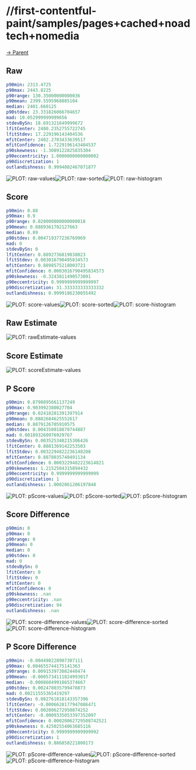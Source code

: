 
# //first-contentful-paint/samples/pages+cached+noadtech+nomedia

[→ Parent](../..)


## Raw


```yaml
p90min: 2313.4725
p90max: 2443.8225
p90range: 130.35000000000036
p90mean: 2399.5595968085104
median: 2401.660125
p90stdev: 23.331826066704657
mad: 10.052999999999656
stdevBySn: 18.691321649999672
lfitCenter: 2400.2352755722745
lfitStdev: 17.229196143404536
mfitCenter: 2402.2703433639517
mfitConfidence: 1.7229196143404537
p90skewness: -1.3089122825835304
p90eccentricity: 1.0000000000000002
p90discretization: 1
outlandishness: 0.9994002467071877

```

![PLOT: raw-values](./raw/values.svg)![PLOT: raw-sorted](./raw/sorted.svg)![PLOT: raw-histogram](./raw/histogram.svg)
## Score


```yaml
p90min: 0.88
p90max: 0.9
p90range: 0.020000000000000018
p90mean: 0.8889361702127663
median: 0.89
p90stdev: 0.004719377236769969
mad: 0
stdevBySn: 0
lfitCenter: 0.8892736819038023
lfitStdev: 0.003016790495834573
mfitCenter: 0.8898575218003721
mfitConfidence: 0.0003016790495834573
p90skewness: -0.3243811490573091
p90eccentricity: 0.9999999999999997
p90discretization: 31.333333333333332
outlandishness: 0.9999186230055492

```

![PLOT: score-values](./score/values.svg)![PLOT: score-sorted](./score/sorted.svg)![PLOT: score-histogram](./score/histogram.svg)
## Raw Estimate

![PLOT: rawEstimate-values](./rawEstimate/values.svg)
## Score Estimate

![PLOT: scoreEstimate-values](./scoreEstimate/values.svg)
## P Score


```yaml
p90min: 0.8798095661137249
p90max: 0.903992380027704
p90range: 0.02418281391397914
p90mean: 0.8882684625552617
median: 0.8879126705910575
p90stdev: 0.004350018870744887
mad: 0.001893260976929767
stdevBySn: 0.003525348215306426
lfitCenter: 0.8881369142253503
lfitStdev: 0.0032294822236148208
mfitCenter: 0.8878035740491134
mfitConfidence: 0.0003229482223614821
p90skewness: 1.2152504315894432
p90eccentricity: 0.9999999999999999
p90discretization: 1
outlandishness: 1.0002061206197848

```

![PLOT: pScore-values](./pScore/values.svg)![PLOT: pScore-sorted](./pScore/sorted.svg)![PLOT: pScore-histogram](./pScore/histogram.svg)
## Score Difference


```yaml
p90min: 0
p90max: 0
p90range: 0
p90mean: 0
median: 0
p90stdev: 0
mad: 0
stdevBySn: 0
lfitCenter: 0
lfitStdev: 0
mfitCenter: 0
mfitConfidence: 0
p90skewness: .nan
p90eccentricity: .nan
p90discretization: 94
outlandishness: .nan

```

![PLOT: score-difference-values](./score-difference/values.svg)![PLOT: score-difference-sorted](./score-difference/sorted.svg)![PLOT: score-difference-histogram](./score-difference/histogram.svg)
## P Score Difference


```yaml
p90min: -0.004498228907307111
p90max: 0.004655744175141363
p90range: 0.009153973082448474
p90mean: -0.0005734111824993017
median: -0.0008604991865374667
p90stdev: 0.002478035799478873
mad: 0.00211555365419297
stdevBySn: 0.002761018143357396
lfitCenter: -0.0006628177947086471
lfitStdev: 0.002006272950874252
mfitCenter: -0.0009335053397352097
mfitConfidence: 0.00020062729508742521
p90skewness: 0.42502554063685116
p90eccentricity: 0.9999999999999992
p90discretization: 1
outlandishness: 0.886850221800173

```

![PLOT: pScore-difference-values](./pScore-difference/values.svg)![PLOT: pScore-difference-sorted](./pScore-difference/sorted.svg)![PLOT: pScore-difference-histogram](./pScore-difference/histogram.svg)